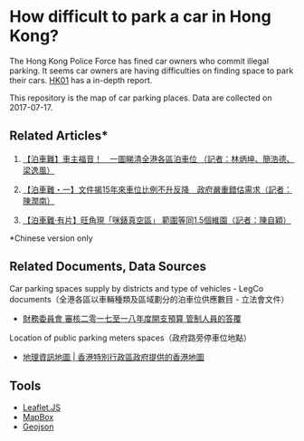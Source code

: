
# How difficult to park a car in Hong Kong?

The Hong Kong Police Force has fined car owners who commit illegal parking. It seems car owners are having difficulties on finding space to park their cars. [HK01](https://www.hk01.com/) has a in-depth report.

This repository is the map of car parking places. Data are collected on 2017-07-17.

## Related Articles*
1. [【泊車難】車主福音！　一圖睇清全港各區泊車位 （記者：林炳坤、簡浩德、梁逸風）](https://www.hk01.com/article/113460)

2. [【泊車難・一】文件揭15年來車位比例不升反降　政府嚴重錯估需求（記者：陳潤南）](https://www.hk01.com/article/112967)

3. [【泊車難‧有片】旺角現「咪錶真空區」 範圍等同1.5個維園（記者：陳自穎）](https://www.hk01.com/article/113374)

*Chinese version only

## Related Documents, Data Sources
Car parking spaces supply by districts and type of vehicles - LegCo documents（全港各區以車輛種類及區域劃分的泊車位供應數目 - 立法會文件）

- [財務委員會
審核二零一七至一八年度開支預算
管制人員的答覆](http://www.legco.gov.hk/yr16-17/chinese/fc/fc/w_q/thb-t-c.pdf)

Location of public parking meters spaces（政府路旁停車位地點）
- [地理資訊地圖 | 香港特別行政區政府提供的香港地圖](http://www.map.gov.hk/)

## Tools
- [Leaflet.JS](http://leafletjs.com/)
- [MapBox](https://www.mapbox.com/)
- [Geojson](http://geojson.org/)
